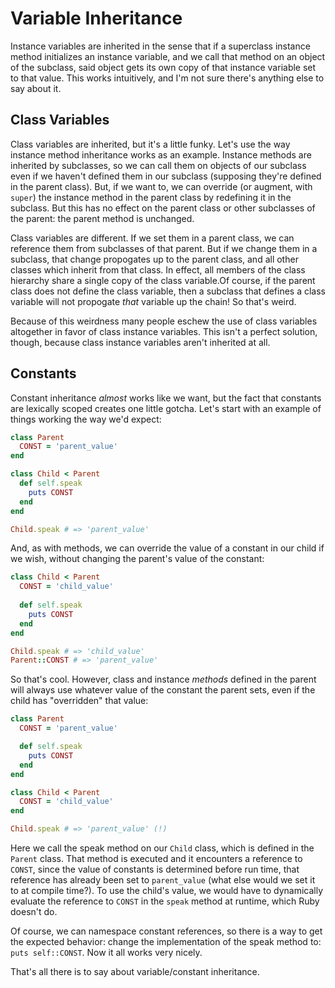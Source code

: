 # Variable Inheritance

Instance variables are inherited in the sense that if a superclass instance method initializes an instance variable, and we call that method on an object of the subclass, said object gets its own copy of that instance variable set to that value. This works intuitively, and I'm not sure there's anything else to say about it.

## Class Variables

Class variables are inherited, but it's a little funky. Let's use the way instance method inheritance works as an example. Instance methods are inherited by subclasses, so we can call them on objects of our subclass even if we haven't defined them in our subclass (supposing they're defined in the parent class). But, if we want to, we can override (or augment, with `super`) the instance method in the parent class by redefining it in the subclass. But this has no effect on the parent class or other subclasses of the parent: the parent method is unchanged.

Class variables are different. If we set them in a parent class, we can reference them from subclasses of that parent. But if we change them in a subclass, that change propogates up to the parent class, and all other classes which inherit from that class. In effect, all members of the class hierarchy share a single copy of the class variable.Of course, if the parent class does not define the class variable, then a subclass that defines a class variable will not propogate _that_ variable up the chain! So that's weird.

Because of this weirdness many people eschew the use of class variables altogether in favor of class instance variables. This isn't a perfect solution, though, because class instance variables aren't inherited at all.

## Constants

Constant inheritance _almost_ works like we want, but the fact that constants are lexically scoped creates one little gotcha. Let's start with an example of things working the way we'd expect:

```ruby
class Parent
  CONST = 'parent_value'
end

class Child < Parent
  def self.speak
    puts CONST
  end
end

Child.speak # => 'parent_value'
```

And, as with methods, we can override the value of a constant in our child if we wish, without changing the parent's value of the constant:

```ruby
class Child < Parent
  CONST = 'child_value'
  
  def self.speak
    puts CONST
  end
end

Child.speak # => 'child_value'
Parent::CONST # => 'parent_value'
```

So that's cool. However, class and instance _methods_ defined in the parent will always use whatever value of the constant the parent sets, even if the child has "overridden" that value:

```ruby
class Parent
  CONST = 'parent_value'

  def self.speak
    puts CONST
  end
end

class Child < Parent
  CONST = 'child_value'
end

Child.speak # => 'parent_value' (!)
```

Here we call the speak method on our `Child` class, which is defined in the `Parent` class. That method is executed and it encounters a reference to `CONST`, since the value of constants is determined before run time, that reference has already been set to `parent_value` (what else would we set it to at compile time?). To use the child's value, we would have to dynamically evaluate the reference to `CONST` in the `speak` method at runtime, which Ruby doesn't do.

Of course, we can namespace constant references, so there is a way to get the expected behavior: change the implementation of the speak method to: `puts self::CONST`. Now it all works very nicely.

That's all there is to say about variable/constant inheritance.
